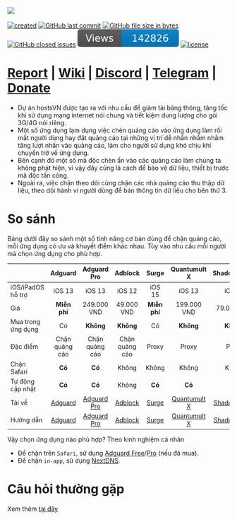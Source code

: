 ![](https://raw.githubusercontent.com/bigdargon/hostsVN/gh-pages/logo.png)

[![created](https://img.shields.io/badge/created-02%20jul%202018-brightgreen.svg?style=flat-square)](https://bigdargon.github.io/hostsVN/) [![GitHub last commit](https://img.shields.io/github/last-commit/bigdargon/hostsVN/master.svg?style=flat-square)](https://github.com/bigdargon/hostsVN/commits/master) [![GitHub file size in bytes](https://img.shields.io/github/size/bigdargon/hostsVN/hosts.svg?style=flat-square)](https://raw.githubusercontent.com/bigdargon/hostsVN/master/hosts) [![GitHub closed issues](https://img.shields.io/github/issues-closed-raw/bigdargon/hostsVN.svg?style=flat-square)](https://github.com/bigdargon/hostsVN/issues?q=is%3Aissue+is%3Aclosed) [![Image of insights](https://github.com/bigdargon/insights/blob/master/svg/139376543/badge.svg)](https://github.com/bigdargon/insights/blob/master/readme/139376543/week.md) [![license](https://img.shields.io/github/license/bigdargon/hostsVN.svg?style=flat-square)](https://github.com/bigdargon/hostsVN/blob/master/LICENSE)

# **[Report](https://github.com/bigdargon/hostsVN/issues) | [Wiki](https://github.com/bigdargon/hostsVN/wiki) | [Discord](https://discord.gg/AaXNZJS) | [Telegram](https://t.me/hostsVN) | [Donate](https://github.com/bigdargon/hostsVN/wiki/Donate)**

* Dự án hostsVN được tạo ra với nhu cầu để giảm tải băng thông, tăng tốc khi sử dụng mạng internet nói chung và tiết kiệm dung lượng cho gói 3G/4G nói riêng.
* Một số ứng dụng lạm dụng việc chèn quảng cáo vào ứng dụng làm rối mắt người dùng hay đặt quảng cáo tại những vị trí dễ nhấn nhầm nhằm tăng lượt nhấn vào quảng cáo, làm cho người sử dụng khó chịu khi chuyển trở về ứng dụng.
* Bên cạnh đó một số mã độc chèn ẩn vào các quảng cáo làm chúng ta không phát hiện, vì vậy đây cũng là cách để bảo vệ dữ liệu, thiết bị trước mã độc tấn công.
* Ngoài ra, việc chặn theo dõi cũng chặn các nhà quảng cáo thu thập dữ liệu, theo dõi hành vi người dùng để bán thông tin dữ liệu cho bên thứ 3.

# So sánh

Bảng dưới đây so sánh một số tính năng cơ bản dùng để chặn quảng cáo, mỗi ứng dụng có ưu và khuyết điểm khác nhau. Tùy vào nhu cầu mỗi người mà chọn ứng dụng cho phù hợp. 


|   |**Adguard**|**Adguard Pro**|**Adblock**|**Surge**|**Quantumult X**|**Shadowrocket**|
|:-|:-:|:-:|:-:|:-:|:-:|:-:|
|iOS/iPadOS hỗ trợ|iOS 13|iOS 13|iOS 12|iOS 15|iOS 13|iOS 12|
|Giá|**Miễn phí**|249.000 VND|49.000 VND|**Miễn phí**|199.000 VND|79.000 VND|
|Mua trong ứng dụng|Có|**Không**|**Không**|Có|**Không**|**Không**|
|Đặc điểm|Chặn quảng cáo|Chặn quảng cáo|Chặn quảng cáo|Proxy|Proxy|Proxy|
|Chặn Safari|**Có**|**Có**|Không|Không|Không|Không|
|Tự động cập nhật|**Có**|**Có**|Không|**Có**|**Có**|**Có**|
|Tải về|[Adguard](https://itunes.apple.com/app/adguard-adblock-privacy/id1047223162?mt=8)|[Adguard Pro](https://itunes.apple.com/app/apple-store/id1126386264?mt=8)|[Adblock](https://itunes.apple.com/app/adblock/id691121579?mt=8)|[Surge](https://itunes.apple.com/app/surge-3/id1442620678?mt=8)|[Quantumult X](https://itunes.apple.com/app/quantumult-x/id1443988620?mt=8)|[Shadowrocket](https://itunes.apple.com/app/shadowrocket/id932747118?mt=8)|
|Hướng dẫn|[Adguard](https://github.com/bigdargon/hostsVN/wiki/Adguard#ph%E1%BA%A7n-2-vpn)|[Adguard Pro](https://github.com/bigdargon/hostsVN/wiki/Adguard-Pro)|[Adblock](https://github.com/bigdargon/hostsVN/wiki/Adblock)|[Surge](https://github.com/bigdargon/hostsVN/wiki/Surge)|[Quantumult X](https://github.com/bigdargon/hostsVN/wiki/Quantumult-X)|[Shadowrocket](https://github.com/bigdargon/hostsVN/wiki/Shadowrocket)|


Vậy chọn ứng dụng nào phù hợp? Theo kinh nghiệm cá nhân
- Để chặn trên `Safari`, sử dụng [Adguard Free](https://github.com/bigdargon/hostsVN/wiki/Adguard)/[Pro](https://github.com/bigdargon/hostsVN/wiki/Adguard-Pro) (nếu đã mua).
- Để chặn `in-app`, sử dụng [NextDNS](https://github.com/bigdargon/hostsVN/wiki/NextDNS).

# Câu hỏi thường gặp

Xem thêm [tại đây](https://github.com/bigdargon/hostsVN/wiki/FAQ)
